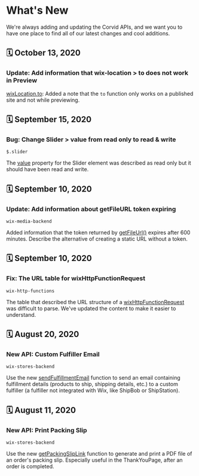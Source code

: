 # What's New

We're always adding and updating the Corvid APIs, and we want you to have one place to find all of our latest changes and cool additions.

## 🗓️ October 13, 2020
### Update: Add information that wix-location > to does not work in Preview

[wixLocation.to](https://www.wix.com/corvid/reference/wix-location/to): Added a note that the `to` function only works on a published site and not while previewing.

## 🗓️ September 15, 2020
### Bug: Change Slider > value from read only to read & write

`$.slider` 

The [value](https://www.wix.com/corvid/reference/$w/slider/value) property for the Slider element was described as read only but it should have been read and write.

## 🗓️ September 10, 2020
### Update: Add information about getFileURL token expiring

`wix-media-backend`

Added information that the token returned by [getFileUrl()](https://www.wix.com/corvid/reference/wix-media-backend/mediamanager-obj/getfileurl) expires after 600 minutes. Describe the alternative of creating a static URL without a token.

## 🗓️ September 10, 2020
### Fix: The URL table for wixHttpFunctionRequest

`wix-http-functions`

The table that described the URL structure of a [wixHttpFunctionRequest](https://www.wix.com/corvid/reference/wix-http-functions/wixhttpfunctionrequest) was difficult to parse. We've updated the content to make it easier to understand. 

## 🗓️ August 20, 2020
### New API: Custom Fulfiller Email 

`wix-stores-backend`

Use the new [sendFulfillmentEmail](https://www.wix.com/corvid/reference/wix-stores-backend/sendfulfillmentemail) function to send an email containing fulfillment details (products to ship, shipping details, etc.) to a custom fulfiller (a fulfiller not integrated with Wix, like ShipBob or ShipStation). 

## 🗓️ August 11, 2020
### New API: Print Packing Slip

`wix-stores-backend`

Use the new [getPackingSlipLink](https://www.wix.com/corvid/reference/wix-stores-backend/getpackingsliplink) function to generate and print a PDF file of an order's packing slip. Especially useful in the ThankYouPage, after an order is completed.